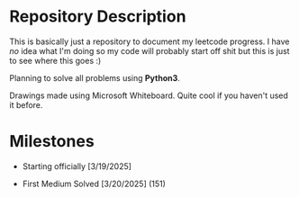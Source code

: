 # Repository Description
This is basically just a repository to document my leetcode progress. I have *no* idea what I'm doing so my code will probably start off shit but this is just to see where this goes :)

Planning to solve all problems using **Python3**.

Drawings made using Microsoft Whiteboard. Quite cool if you haven't used it before.

# Milestones

- Starting officially [3/19/2025]

- First Medium Solved [3/20/2025] (151)



